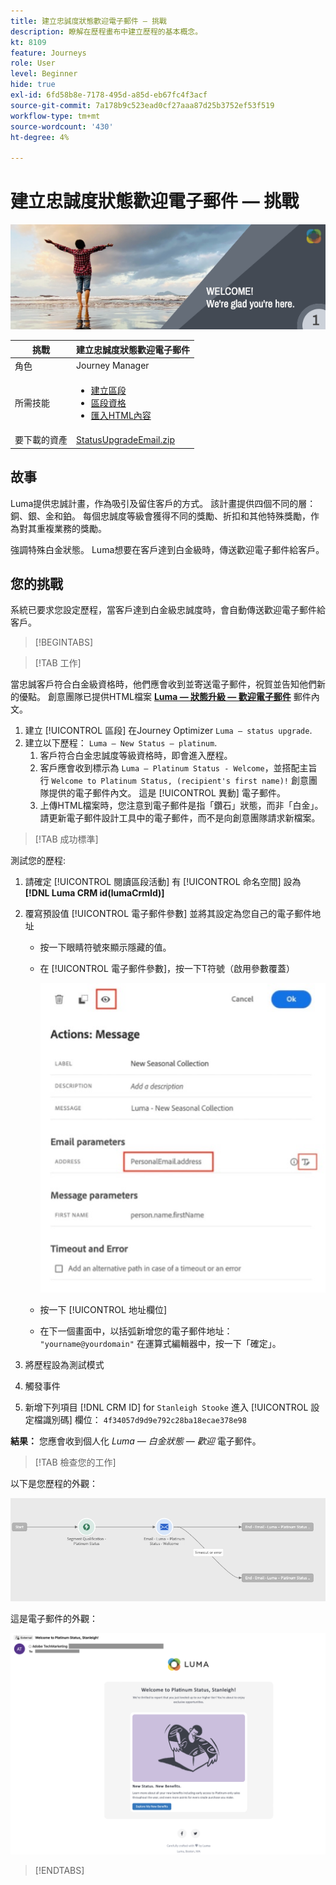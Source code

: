 ```yaml
---
title: 建立忠誠度狀態歡迎電子郵件 — 挑戰
description: 瞭解在歷程畫布中建立歷程的基本概念。
kt: 8109
feature: Journeys
role: User
level: Beginner
hide: true
exl-id: 6fd58b8e-7178-495d-a85d-eb67fc4f3acf
source-git-commit: 7a178b9c523ead0cf27aaa87d25b3752ef53f519
workflow-type: tm+mt
source-wordcount: '430'
ht-degree: 4%

---
```


# 建立忠誠度狀態歡迎電子郵件 — 挑戰

![忠誠度狀態歡迎電子郵件 — 質詢橫幅](/help/challenges/assets/email-assets/luma-transactional-onboarding-1.png)

| 挑戰 | 建立忠誠度狀態歡迎電子郵件 |
|---|---|
| 角色 | Journey Manager |
| 所需技能 | <ul><li>[建立區段](https://experienceleague.adobe.com/docs/journey-optimizer-learn/tutorials/profiles-segments-subscriptions/create-segments.html)</li> <li>[區段資格](https://experienceleague.adobe.com/docs/journey-optimizer-learn/tutorials/create-journeys/use-case-read-segment-qualification.html)</li><li>[匯入HTML內容](https://experienceleague.adobe.com/docs/journey-optimizer-learn/tutorials/create-messages/create-emails/import-and-author-html-email-content.html)</li></ul> |
| 要下載的資產 | [StatusUpgradeEmail.zip](/help/challenges/assets/email-assets/StatusUpgradeEmail.zip) |

## 故事

Luma提供忠誠計畫，作為吸引及留住客戶的方式。 該計畫提供四個不同的層：銅、銀、金和鉑。 每個忠誠度等級會獲得不同的獎勵、折扣和其他特殊獎勵，作為對其重複業務的獎勵。

強調特殊白金狀態。 Luma想要在客戶達到白金級時，傳送歡迎電子郵件給客戶。

## 您的挑戰

系統已要求您設定歷程，當客戶達到白金級忠誠度時，會自動傳送歡迎電子郵件給客戶。

>[!BEGINTABS]

>[!TAB 工作]

當忠誠客戶符合白金級資格時，他們應會收到並寄送電子郵件，祝賀並告知他們新的優點。 創意團隊已提供HTML檔案 **[Luma — 狀態升級 — 歡迎電子郵件](/help/challenges/assets/email-assets/StatusUpgradeEmail.zip)** 郵件內文。

1. 建立 [!UICONTROL 區段] 在Journey Optimizer `Luma – status upgrade`.
2. 建立以下歷程： `Luma – New Status – platinum`.
   1. 客戶符合白金忠誠度等級資格時，即會進入歷程。
   2. 客戶應會收到標示為 `Luma – Platinum Status - Welcome`，並搭配主旨行 `Welcome to Platinum Status, (recipient's first name)!` 創意團隊提供的電子郵件內文。 這是 [!UICONTROL 異動] 電子郵件。
   3. 上傳HTML檔案時，您注意到電子郵件是指「鑽石」狀態，而非「白金」。 請更新電子郵件設計工具中的電子郵件，而不是向創意團隊請求新檔案。

>[!TAB 成功標準]

測試您的歷程:

1. 請確定 [!UICONTROL 閱讀區段活動] 有 [!UICONTROL 命名空間] 設為 **[!DNL Luma CRM id(lumaCrmId)]**
2. 覆寫預設值 [!UICONTROL 電子郵件參數] 並將其設定為您自己的電子郵件地址
   * 按一下眼睛符號來顯示隱藏的值。
   * 在 [!UICONTROL 電子郵件參數]，按一下T符號（啟用參數覆蓋）

       ![覆寫電子郵件參數](/help/challenges/assets/c3-override-email-paramters.jpg)
   
   * 按一下 [!UICONTROL 地址欄位]
   * 在下一個畫面中，以括弧新增您的電子郵件地址： `"yourname@yourdomain"` 在運算式編輯器中，按一下「確定」。


3. 將歷程設為測試模式
4. 觸發事件
5. 新增下列項目 [!DNL CRM ID] for `Stanleigh Stooke` 進入 [!UICONTROL 設定檔識別碼] 欄位： `4f34057d9d9e792c28ba18ecae378e98`

**結果：** 您應會收到個人化 *Luma — 白金狀態 — 歡迎* 電子郵件。

>[!TAB 檢查您的工作]

以下是您歷程的外觀：

![platinum-status-upgrade-journey](/help/challenges/assets/journey-luma-status-upgrade.png)


這是電子郵件的外觀：

![Luma — 狀態升級 — 歡迎電子郵件](/help/challenges/assets/status-upgrade-welcome-email.png)

>[!ENDTABS]
